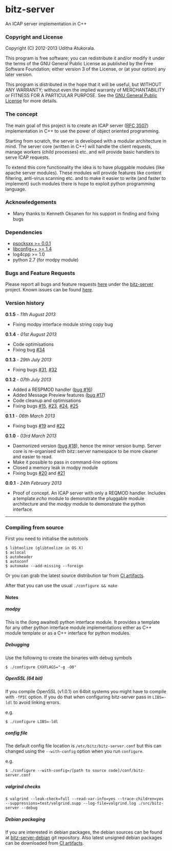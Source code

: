bitz-server
===========

An ICAP server implementation in C++

### Copyright and License

Copyright (C) 2012-2013 Uditha Atukorala.

This program is free software; you can redistribute it and/or modify
it under the terms of the GNU General Public License as published by
the Free Software Foundation; either version 3 of the License, or
(at your option) any later version.

This program is distributed in the hope that it will be useful,
but WITHOUT ANY WARRANTY; without even the implied warranty of
MERCHANTABILITY or FITNESS FOR A PARTICULAR PURPOSE.  See the
[GNU General Public License](http://gnu.org/licenses/gpl.html)
for more details.


### The concept

The main goal of this project is to create an ICAP server
([RFC 3507](http://www.ietf.org/rfc/rfc3507.txt)) implementation in C++
to use the power of object oriented programming.

Starting from scratch, the server is developed with a modular architecture in mind.
The server core (written in C++) will handle the client requests, manage workers
(child processes) etc. and will provide basic handlers to serve ICAP requests.

To extend this core functionality the idea is to have pluggable modules (like apache
server modules). These modules will provide features like content filtering, anti-virus
scanning etc. and to make it easier to write (and faster to implement) such modules
there is hope to exploit python programming language.


### Acknowledgements

* Many thanks to Kenneth Oksanen for his support in finding and fixing bugs


### Dependencies

* [psocksxx >= 0.0.1](https://github.com/uditha-atukorala/psocksxx)
* [libconfig++ >= 1.4](http://www.hyperrealm.com/libconfig/)
* log4cpp >= 1.0
* python 2.7 (for modpy module)


### Bugs and Feature Requests

Please report all bugs and feature requests [here](http://bugs.geniusse.com/) under the
[bitz-server](http://bugs.geniusse.com/enter_bug.cgi?product=bitz-server) project.
Known issues can be found [here](http://bugs.geniusse.com/buglist.cgi?query_format=specific&order=relevance%20desc&bug_status=__open__&product=bitz-server&list_id=36).


### Version history

__0.1.5__ - _11th August 2013_
*   Fixing modpy interface module string copy bug

__0.1.4__ - _01st August 2013_
*   Code optimisations
*   Fixing bug [#34](http://bugs.geniusse.com/show_bug.cgi?id=34)

__0.1.3__ - _29th July 2013_
*   Fixing bugs
	[#31](http://bugs.geniusse.com/show_bug.cgi?id=31),
	[#32](http://bugs.geniusse.com/show_bug.cgi?id=32)

__0.1.2__ - _07th July 2013_
*   Added a RESPMOD handler ([bug #16](http://bugs.geniusse.com/show_bug.cgi?id=16))
*   Added Message Preview features ([bug #17](http://bugs.geniusse.com/show_bug.cgi?id=17))
*   Code cleanup and optimisations
*   Fixing bugs [#15](http://bugs.geniusse.com/show_bug.cgi?id=15),
	[#23](http://bugs.geniusse.com/show_bug.cgi?id=23),
	[#24](http://bugs.geniusse.com/show_bug.cgi?id=24),
	[#25](http://bugs.geniusse.com/show_bug.cgi?id=25)

__0.1.1__ - _06th March 2013_
*   Fixing bugs [#19](http://bugs.geniusse.com/show_bug.cgi?id=19) and [#22](http://bugs.geniusse.com/show_bug.cgi?id=22)

__0.1.0__ - _03rd March 2013_

*   Daemonized version ([bug #18](http://bugs.geniusse.com/show_bug.cgi?id=18)), hence
	the minor version bump. Server core is re-organised with bitz::server namespace to
	be more cleaner and easier to read.
*   Make it possible to pass in command-line options
*   Closed a memory leak in modpy module
*   Fixing bugs [#20](http://bugs.geniusse.com/show_bug.cgi?id=20) and [#21](http://bugs.geniusse.com/show_bug.cgi?id=21)


__0.0.1__ - _24th February 2013_

*   Proof of concept. An ICAP server with only a REQMOD handler. Includes a template
	_echo_ module to demonstrate the pluggable module architecture and the _modpy_ module
	to demonstrate the python interface.

---------------------------------------


### Compiling from source

First you need to initialise the autotools

	$ libtoolize (glibtoolize in OS X)
	$ aclocal
	$ autoheader
	$ autoconf
	$ automake --add-missing --foreign

Or you can grab the latest source distribution tar from [CI artifacts](http://jenkins.geniusse.com/job/bitz-server/).

After that you can use the usual `./configure && make`


#### Notes
##### modpy
This is the (long awaited) python interface module. It provides a template for any
other python interface module implementations either as C++ module template or as
a C++ interface for python modules.


##### Debugging

Use the following to create the binaries with debug symbols

	$ ./configure CXXFLAGS="-g -O0"


##### OpenSSL (64 bit)

If you compile OpenSSL (v1.0.1) on 64bit systems you might have to compile
with `-fPIC` option. If you do that when configuring bitz-server pass in
`LIBS=-ldl` to avoid linking errors.

e.g.

	$ ./configure LIBS=-ldl


##### config file

The default config file location is `/etc/bitz/bitz-server.conf` but this can
changed using the `--with-config` option when you run `configure`.

e.g.

	$ ./configure --with-config=/[path to source code]/conf/bitz-server.conf


##### valgrind checks

	$ valgrind --leak-check=full --read-var-info=yes --trace-children=yes --suppressions=test/valgrind.supp --log-file=valgrind.log ./src/bitz-server --debug


##### Debian packaging

If you are interested in debian packages, the debian sources can be found at
[bitz-server-debian](https://github.com/uditha-atukorala/bitz-server-debian) git
repository. Also latest unsigned debian packages can be downloaded from
[CI artifacts](http://jenkins.geniusse.com/job/bitz-server/).

